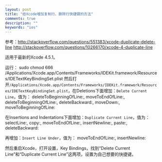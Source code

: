 ```yaml
---
layout: post
title: "给Xcode增加复制行、删除行快捷键的方法"
comments: true
description: ""
keywords: "ios"
---
```



参考：<http://stackoverflow.com/questions/551383/xcode-duplicate-delete-line>
<http://stackoverflow.com/questions/10266170/xcode-4-duplicate-line>

适用于最新的Xcode 4.5.1。

运行：
    sudo chmod 666 /Applications/Xcode.app/Contents/Frameworks/IDEKit.framework/Resources/IDETextKeyBindingSet.plist
然后打开`/Applications/Xcode.app/Contents/Frameworks/IDEKit.framework/Resources/IDETextKeyBindingSet.plist`，在Deletions下面增加：`Delete Current Line`，值为：
    deleteToBeginningOfLine:, moveToEndOfLine:, deleteToBeginningOfLine:, deleteBackward:, moveDown:, moveToBeginningOfLine:

在Insertions and Indentations下面增加：`Duplicate Current Line`，值为：
    selectLine:, copy:, moveToEndOfLine:, insertNewline:, paste:, deleteBackward:

再增加：`Insert Line Under`，值为：
    moveToEndOfLine:, insertNewline:

然后重启Xcode，打开设置，Key Bindings，找到“Delete Current Line”和“Duplicate Current Line”这两项，设置为自己想要的快捷键。
